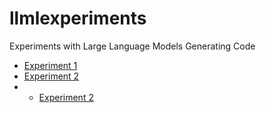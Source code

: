 # llmlexperiments
Experiments with Large Language Models Generating Code

- [Experiment 1](https://github.com/msrobot0/llmlexperiments/tree/main/October23/13)
- [Experiment 2](https://github.com/msrobot0/llmlexperiments/tree/main/October23/14)
- - [Experiment 2](https://github.com/msrobot0/llmlexperiments/tree/main/October23/15)
  

